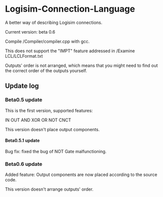 # Logisim-Connection-Language

 A better way of describing Logisim connections.

 Current version: beta 0.6

 Compile /Compiler/compiler.cpp with gcc.

 This does not support the "IMPT" feature addressed in /Examine LCL/LCLFormat.txt

 Outputs' order is not arranged, which means that you might need to find out the correct order of the outputs yourself.

## Update log

### Beta0.5 update

 This is the first version, supported features:

 IN OUT AND XOR OR NOT CNCT

 This version doesn't place output components.

#### Beta0.5.1 update

 Bug fix: fixed the bug of NOT Gate malfunctioning.

### Beta0.6 update

 Added feature: Output components are now placed according to the source code.

 This version doesn't arrange outputs' order.
